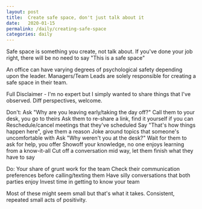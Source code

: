 ```yaml
---
layout: post
title:  Create safe space, don't just talk about it 
date:   2020-01-15
permalink: /daily/creating-safe-space
categories: daily
---
```

Safe space is something you create, not talk about. If you've done your job right, there will be no need to say "This is a safe space"

An office can have varying degrees of psychological safety depending upon the leader. Managers/Team Leads are solely responsible for creating a safe space in their team.

Full Disclaimer - I'm no expert but I simply wanted to share things that I've observed. Diff perspectives, welcome.

Don't:
Ask "Why are you leaving early/taking the day off?"
Call them to your desk, you go to theirs
Ask them to re-share a link, find it yourself if you can
Reschedule/cancel meetings that they've scheduled
Say "That's how things happen here", give them a reason
Joke around topics that someone's uncomfortable with
Ask "Why weren't you at the desk?"
Wait for them to ask for help, you offer
Showoff your knowledge, no one enjoys learning from a know-it-all
Cut off a conversation mid way, let them finish what they have to say

Do:
Your share of grunt work for the team
Check their communication preferences before calling/texting them
Have silly conversations that both parties enjoy
Invest time in getting to know your team

Most of these might seem small but that's what it takes. Consistent, repeated small acts of positivity.
